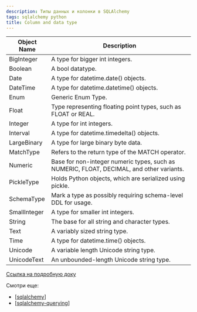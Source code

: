 ```yaml
---
description: Типы данных и колонки в SQLAlchemy
tags: sqlalchemy python
title: Column and data type
---
```

| Object Name | Description |
|-|-|
| BigInteger | A type for bigger int integers. |
| Boolean | A bool datatype. |
| Date | A type for datetime.date() objects. |
| DateTime | A type for datetime.datetime() objects. |
| Enum | Generic Enum Type. |
| Float | Type representing floating point types, such as FLOAT or REAL. |
| Integer | A type for int integers. |
| Interval | A type for datetime.timedelta() objects. |
| LargeBinary | A type for large binary byte data. |
| MatchType | Refers to the return type of the MATCH operator. |
| Numeric | Base for non-integer numeric types, such as NUMERIC, FLOAT, DECIMAL, and other variants. |
| PickleType | Holds Python objects, which are serialized using pickle. |
| SchemaType | Mark a type as possibly requiring schema-level DDL for usage. |
| SmallInteger | A type for smaller int integers. |
| String | The base for all string and character types. |
| Text | A variably sized string type. |
| Time | A type for datetime.time() objects. |
| Unicode | A variable length Unicode string type. |
| UnicodeText | An unbounded-length Unicode string type. |

[Ссылка на подробную доку](https://docs.sqlalchemy.org/en/14/core/type_basics.html#generic-types)

Смотри еще:

- [[sqlalchemy]]
- [[sqlalchemy-querying]]

[//begin]: # "Autogenerated link references for markdown compatibility"
[sqlalchemy]: ..%2Flists%2Fsqlalchemy "Sqlalchemy"
[sqlalchemy-querying]: sqlalchemy-querying "Sqlalchgemy querying bd"
[//end]: # "Autogenerated link references"
